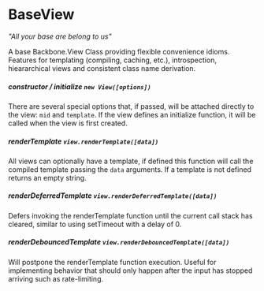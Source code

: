 # BaseView
*"All your base are belong to us"*

A base Backbone.View Class providing flexible convenience idioms. Features for templating (compiling, caching, etc.), introspection, hieararchical views and consistent class name derivation.

##### constructor / initialize `new View([options])`
There are several special options that, if passed, will be attached directly to the view: `mid` and `template`. If the view defines an initialize function, it will be called when the view is first created. 

##### renderTemplate `view.renderTemplate([data])`

All views can optionally have a template, if defined this function will call the compiled template passing the `data` arguments. If a template is not defined returns an empty string.   

##### renderDeferredTemplate `view.renderDeferredTemplate([data])`

Defers invoking the renderTemplate function until the current call stack has cleared, similar to using setTimeout with a delay of 0.

##### renderDebouncedTemplate `view.renderDebouncedTemplate([data])`

Will postpone the renderTemplate function execution. Useful for implementing behavior that should only happen after the input has stopped arriving such as rate-limiting.


